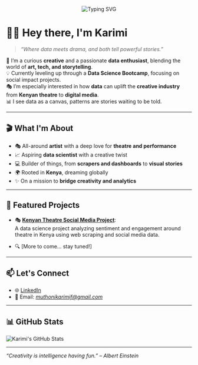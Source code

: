 <!-- Emoji banner -->
<p align="center">
  <img src="https://readme-typing-svg.demolab.com?font=Fira+Code&duration=3000&pause=1000&center=true&vCenter=true&width=435&lines=🎭+Creative+Mind+%2B+🧠+Data+Heart+%3D+✨Impact;" alt="Typing SVG" />
</p>

# 👋🏾 Hey there, I'm Karimi

> _“Where data meets drama, and both tell powerful stories.”_

🎨 I’m a curious **creative** and a passionate **data enthusiast**, blending the world of **art, tech, and storytelling**.  
💡 Currently leveling up through a **Data Science Bootcamp**, focusing on social impact projects.  
🎭 I’m especially interested in how **data** can uplift the **creative industry** from **Kenyan theatre** to **digital media**.  
📊 I see data as a canvas, patterns are stories waiting to be told.

---

## 🎬 What I'm About

- 🎭 All-around **artist** with a deep love for **theatre and performance**
- 📈 Aspiring **data scientist** with a creative twist
- 💻 Builder of things, from **scrapers and dashboards** to **visual stories**
- 🌍 Rooted in **Kenya**, dreaming globally
- ✨ On a mission to **bridge creativity and analytics**

---

## 📂 Featured Projects

- 🎭 [**Kenyan Theatre Social Media Project**](https://github.com/KarimzKarimz/kenyan-theatre-data-project):  
  A data science project analyzing sentiment and engagement around theatre in Kenya using web scraping and social media data.

- 🔍 [More to come… stay tuned!]

---

## 📫 Let's Connect

- 🌐 [LinkedIn](https://www.linkedin.com/in/faithkarimi/)
- 📧 Email: *muthonikarimif@gmail.com*

---

## 📊 GitHub Stats

![Karimi's GitHub Stats](https://github-readme-stats.vercel.app/api?username=KarimzKarimz&show_icons=true&theme=default)

---

_“Creativity is intelligence having fun.” – Albert Einstein_
